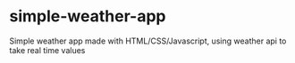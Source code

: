 # simple-weather-app
Simple weather app made with HTML/CSS/Javascript, using weather api to take real time values

